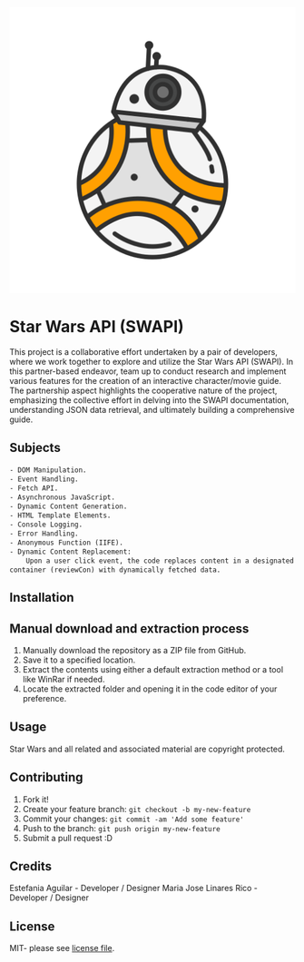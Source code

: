 ![oops, image not found](images/logo.png "Star Wars Icon")


# Star Wars API (SWAPI)  

This project is a collaborative effort undertaken by a pair of developers, where we work together to explore and utilize the Star Wars API (SWAPI). In this partner-based endeavor, team up to conduct research and implement various features for the creation of an interactive character/movie guide. The partnership aspect highlights the cooperative nature of the project, emphasizing the collective effort in delving into the SWAPI documentation, understanding JSON data retrieval, and ultimately building a comprehensive guide. 

## Subjects 

    - DOM Manipulation.
    - Event Handling.
    - Fetch API.
    - Asynchronous JavaScript.
    - Dynamic Content Generation.
    - HTML Template Elements.
    - Console Logging.
    - Error Handling.
    - Anonymous Function (IIFE).
    - Dynamic Content Replacement:
        Upon a user click event, the code replaces content in a designated container (reviewCon) with dynamically fetched data.

## Installation  
## Manual download and extraction process

1. Manually download the repository as a ZIP file from GitHub.
2. Save it to a specified location.  
3. Extract the contents using either a default extraction method or a tool like WinRar if needed.
4. Locate the extracted folder and opening it in the code editor of your preference.


## Usage  

Star Wars and all related and associated material are copyright protected.  

## Contributing  

1. Fork it!  
2. Create your feature branch: `git checkout -b my-new-feature`  
3. Commit your changes: `git commit -am 'Add some feature'`  
4. Push to the branch: `git push origin my-new-feature`  
5. Submit a pull request :D  


## Credits  

Estefania Aguilar - Developer / Designer
Maria Jose Linares Rico - Developer / Designer

## License  

MIT- please see [license file](LICENSE).  